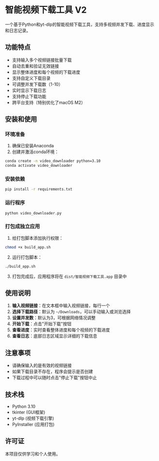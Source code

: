 # 智能视频下载工具 V2

一个基于Python和yt-dlp的智能视频下载工具，支持多视频并发下载、进度显示和日志记录。

## 功能特点

- 支持输入多个视频链接批量下载
- 自动去重和验证无效链接
- 显示整体进度和每个视频的下载进度
- 支持自定义下载目录
- 可调整并发下载数（1-10）
- 实时显示下载日志
- 支持停止下载功能
- 跨平台支持（特别优化了macOS M2）

## 安装和使用

### 环境准备

1. 确保已安装Anaconda
2. 创建并激活conda环境：
```bash
conda create -n video_downloader python=3.10
conda activate video_downloader
```

### 安装依赖

```bash
pip install -r requirements.txt
```

### 运行程序

```bash
python video_downloader.py
```

### 打包成独立应用

1. 给打包脚本添加执行权限：
```bash
chmod +x build_app.sh
```

2. 运行打包脚本：
```bash
./build_app.sh
```

3. 打包完成后，应用程序将在 `dist/智能视频下载工具.app` 目录中

## 使用说明

1. **输入视频链接**：在文本框中输入视频链接，每行一个
2. **选择下载路径**：默认为 `~/Downloads`，可以手动输入或浏览选择
3. **设置并发数**：默认为3，可根据网络情况调整
4. **开始下载**：点击"开始下载"按钮
5. **查看进度**：实时查看整体进度和每个视频的下载进度
6. **查看日志**：底部日志区域显示详细的下载信息

## 注意事项

- 请确保输入的是有效的视频链接
- 如果下载目录不存在，程序会提示是否创建
- 下载过程中可以随时点击"停止下载"按钮中止

## 技术栈

- Python 3.10
- tkinter (GUI框架)
- yt-dlp (视频下载引擎)
- PyInstaller (应用打包)

## 许可证

本项目仅供学习和个人使用。